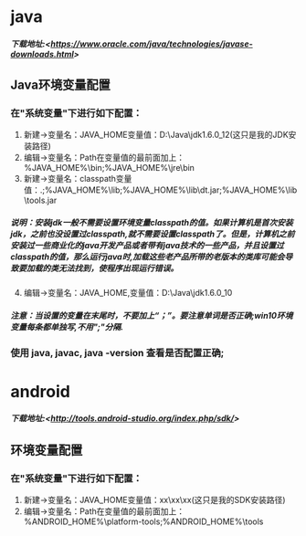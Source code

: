 # java
##### 下载地址:&lt;https://www.oracle.com/java/technologies/javase-downloads.html&gt;
## Java环境变量配置
### 在"系统变量"下进行如下配置：
1. 新建->变量名：JAVA_HOME变量值：D:\Java\jdk1.6.0_12(这只是我的JDK安装路径)
2. 编辑->变量名：Path在变量值的最前面加上：%JAVA_HOME%\bin;%JAVA_HOME%\jre\bin
3. 新建->变量名：classpath变量值：.;%JAVA_HOME%\lib;%JAVA_HOME%\lib\dt.jar;%JAVA_HOME%\lib\tools.jar

##### 说明：安装jdk一般不需要设置环境变量classpath的值。如果计算机是首次安装jdk，之前也没设置过classpath,就不需要设置classpath了。但是，计算机之前安装过一些商业化的java开发产品或者带有java技术的一些产品，并且设置过classpath的值，那么运行java时,加载这些老产品所带的老版本的类库可能会导致要加载的类无法找到，使程序出现运行错误。


4. 编辑->变量名：JAVA_HOME,变量值：D:\Java\jdk1.6.0_10
##### 注意：当设置的变量在末尾时，不要加上“；”。要注意单词是否正确;win10环境变量每条都单独写,不用";"分隔.

### 使用 java, javac, java -version 查看是否配置正确;


# android
##### 下载地址:&lt;http://tools.android-studio.org/index.php/sdk/&gt;
## 环境变量配置
### 在"系统变量"下进行如下配置：
1. 新建->变量名：JAVA_HOME变量值：xx\xx\xx(这只是我的SDK安装路径)
2. 编辑->变量名：Path在变量值的最前面加上：%ANDROID_HOME%\platform-tools;%ANDROID_HOME%\tools